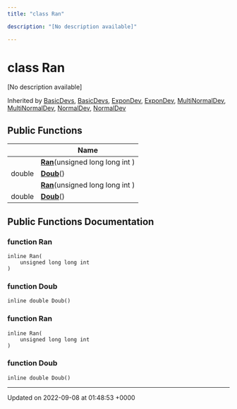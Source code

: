 ```yaml
---
title: "class Ran"

description: "[No description available]"

---
```


# class Ran



[No description available]

Inherited by [BasicDevs](/documentation/code/classes/classbasicdevs/), [BasicDevs](/documentation/code/classes/classbasicdevs/), [ExponDev](/documentation/code/classes/classexpondev/), [ExponDev](/documentation/code/classes/classexpondev/), [MultiNormalDev](/documentation/code/classes/classmultinormaldev/), [MultiNormalDev](/documentation/code/classes/classmultinormaldev/), [NormalDev](/documentation/code/classes/classnormaldev/), [NormalDev](/documentation/code/classes/classnormaldev/)

## Public Functions

|                | Name           |
| -------------- | -------------- |
| | **[Ran](/documentation/code/classes/classran/#function-ran-ran)**(unsigned long long int ) |
| double | **[Doub](/documentation/code/classes/classran/#function-ran-doub)**() |
| | **[Ran](/documentation/code/classes/classran/#function-ran-ran)**(unsigned long long int ) |
| double | **[Doub](/documentation/code/classes/classran/#function-ran-doub)**() |

## Public Functions Documentation

### function Ran

```
inline Ran(
    unsigned long long int 
)
```


### function Doub

```
inline double Doub()
```


### function Ran

```
inline Ran(
    unsigned long long int 
)
```


### function Doub

```
inline double Doub()
```


-------------------------------

Updated on 2022-09-08 at 01:48:53 +0000